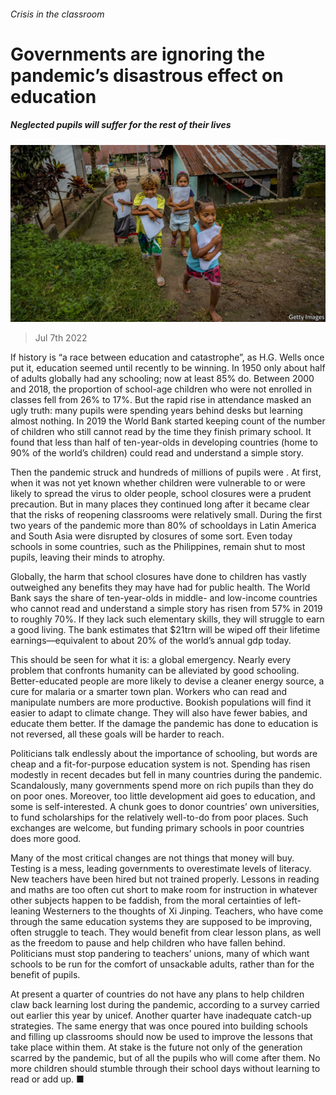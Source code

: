 ###### Crisis in the classroom

# Governments are ignoring the pandemic’s disastrous effect on education 

##### Neglected pupils will suffer for the rest of their lives 

![image](images/20220709_LDP502.jpg) 

> Jul 7th 2022 

If history is “a race between education and catastrophe”, as H.G. Wells once put it, education seemed until recently to be winning. In 1950 only about half of adults globally had any schooling; now at least 85% do. Between 2000 and 2018, the proportion of school-age children who were not enrolled in classes fell from 26% to 17%. But the rapid rise in attendance masked an ugly truth: many pupils were spending years behind desks but learning almost nothing. In 2019 the World Bank started keeping count of the number of children who still cannot read by the time they finish primary school. It found that less than half of ten-year-olds in developing countries (home to 90% of the world’s children) could read and understand a simple story. 

Then the pandemic struck and hundreds of millions of pupils were . At first, when it was not yet known whether children were vulnerable to  or were likely to spread the virus to older people, school closures were a prudent precaution. But in many places they continued long after it became clear that the risks of reopening classrooms were relatively small. During the first two years of the pandemic more than 80% of schooldays in Latin America and South Asia were disrupted by closures of some sort. Even today schools in some countries, such as the Philippines, remain shut to most pupils, leaving their minds to atrophy.

Globally, the harm that school closures have done to children has vastly outweighed any benefits they may have had for public health. The World Bank says the share of ten-year-olds in middle- and low-income countries who cannot read and understand a simple story has risen from 57% in 2019 to roughly 70%. If they lack such elementary skills, they will struggle to earn a good living. The bank estimates that $21trn will be wiped off their lifetime earnings—equivalent to about 20% of the world’s annual gdp today.

This should be seen for what it is: a global emergency. Nearly every problem that confronts humanity can be alleviated by good schooling. Better-educated people are more likely to devise a cleaner energy source, a cure for malaria or a smarter town plan. Workers who can read and manipulate numbers are more productive. Bookish populations will find it easier to adapt to climate change. They will also have fewer babies, and educate them better. If the damage the pandemic has done to education is not reversed, all these goals will be harder to reach. 

Politicians talk endlessly about the importance of schooling, but words are cheap and a fit-for-purpose education system is not. Spending has risen modestly in recent decades but fell in many countries during the pandemic. Scandalously, many governments spend more on rich pupils than they do on poor ones. Moreover, too little development aid goes to education, and some is self-interested. A chunk goes to donor countries’ own universities, to fund scholarships for the relatively well-to-do from poor places. Such exchanges are welcome, but funding primary schools in poor countries does more good.

Many of the most critical changes are not things that money will buy. Testing is a mess, leading governments to overestimate levels of literacy. New teachers have been hired but not trained properly. Lessons in reading and maths are too often cut short to make room for instruction in whatever other subjects happen to be faddish, from the moral certainties of left-leaning Westerners to the thoughts of Xi Jinping. Teachers, who have come through the same education systems they are supposed to be improving, often struggle to teach. They would benefit from clear lesson plans, as well as the freedom to pause and help children who have fallen behind. Politicians must stop pandering to teachers’ unions, many of which want schools to be run for the comfort of unsackable adults, rather than for the benefit of pupils.

At present a quarter of countries do not have any plans to help children claw back learning lost during the pandemic, according to a survey carried out earlier this year by unicef. Another quarter have inadequate catch-up strategies. The same energy that was once poured into building schools and filling up classrooms should now be used to improve the lessons that take place within them. At stake is the future not only of the generation scarred by the pandemic, but of all the pupils who will come after them. No more children should stumble through their school days without learning to read or add up. ■








